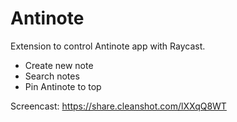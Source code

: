 # Antinote

Extension to control Antinote app with Raycast.
- Create new note
- Search notes
- Pin Antinote to top

Screencast: https://share.cleanshot.com/lXXqQ8WT
